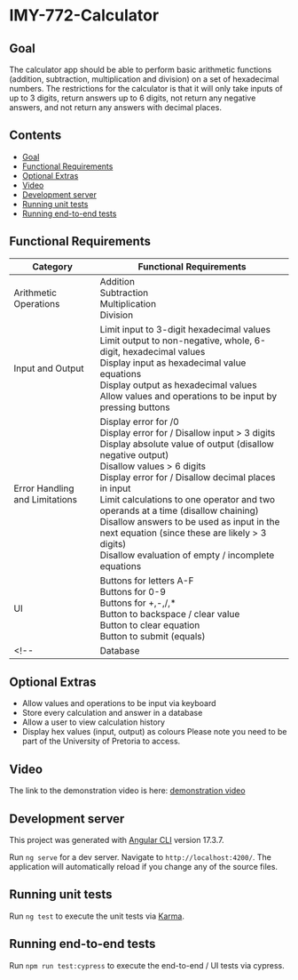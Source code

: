# IMY-772-Calculator
## Goal
The calculator app should be able to perform basic arithmetic functions (addition, subtraction, multiplication and division) on a set of hexadecimal numbers. The restrictions for the calculator is that it will only take inputs of up to 3 digits, return answers up to 6 digits, not return any negative answers, and not return any answers with decimal places.

## Contents 
- [Goal](#goal)
- [Functional Requirements](#functional-requirements)
- [Optional Extras](#optional-extras)
- [Video](#video)
- [Development server](#development-server)
- [Running unit tests](#running-unit-tests)
- [Running end-to-end tests](#running-end-to-end-tests)

## Functional Requirements
| Category | Functional Requirements |
|----------|-------------------------|
| Arithmetic Operations | Addition <br> Subtraction <br> Multiplication <br> Division |
| Input and Output | Limit input to 3-digit hexadecimal values <br> Limit output to non-negative, whole, 6-digit, hexadecimal values <br> Display input as hexadecimal value equations <br> Display output as hexadecimal values <br> Allow values and operations to be input by pressing buttons <br> |
| Error Handling and Limitations | Display error for /0 <br> Display error for / Disallow input > 3 digits <br> Display absolute value of output (disallow negative output) <br> Disallow values > 6 digits <br> Display error for / Disallow decimal places in input <br> Limit calculations to one operator and two operands at a time (disallow chaining) <br> Disallow answers to be used as input in the next equation (since these are likely > 3 digits) <br> Disallow evaluation of empty / incomplete equations |
| UI | Buttons for letters A-F <br> Buttons for 0-9 <br> Buttons for +,-,/,* <br> Button to backspace / clear value <br> Button to clear equation <br> Button to submit (equals) |
<!-- | Database | Connect to a database <br> Store all equations and answers in a database <br> Get values from database <br> Post values to database | -->

## Optional Extras
- Allow values and operations to be input via keyboard
- Store every calculation and answer in a database
- Allow a user to view calculation history
- Display hex values (input, output) as colours
Please note you need to be part of the University of Pretoria to access. 

## Video
The link to the demonstration video is here: [demonstration video](https://drive.google.com/file/d/1uIrQMNeRpPQg4IuszPdEgdz3zT_no_QT/view?usp=sharing)

## Development server

This project was generated with [Angular CLI](https://github.com/angular/angular-cli) version 17.3.7.

Run `ng serve` for a dev server. Navigate to `http://localhost:4200/`. The application will automatically reload if you change any of the source files.

## Running unit tests

Run `ng test` to execute the unit tests via [Karma](https://karma-runner.github.io).

## Running end-to-end tests

Run `npm run test:cypress` to execute the end-to-end / UI tests via cypress.

